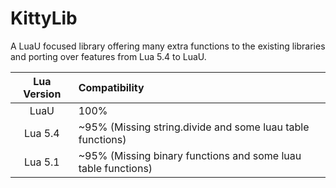 # KittyLib
A LuaU focused library offering many extra functions to the existing libraries and porting over features from Lua 5.4 to LuaU.

| Lua Version | Compatibility |
| :-: | :-- |
| LuaU | 100% |
| Lua 5.4 | ~95% (Missing string.divide and some luau table functions) |
| Lua 5.1 | ~95% (Missing binary functions and some luau table functions) |
